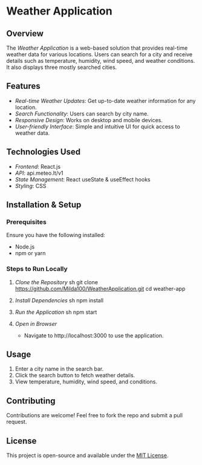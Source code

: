 # Weather Application

## Overview

The *Weather Application* is a web-based solution that provides real-time weather data for various locations. Users can search for a city and receive details such as temperature, humidity, wind speed, and weather conditions. It also displays three mostly searched cities.

## Features

- *Real-time Weather Updates*: Get up-to-date weather information for any location.
- *Search Functionality*: Users can search by city name.
- *Responsive Design*: Works on desktop and mobile devices.
- *User-friendly Interface*: Simple and intuitive UI for quick access to weather data.

## Technologies Used

- *Frontend*: React.js
- *API*: api.meteo.lt/v1
- *State Management*: React useState & useEffect hooks
- *Styling*: CSS

## Installation & Setup

### Prerequisites

Ensure you have the following installed:

- Node.js
- npm or yarn

### Steps to Run Locally

1. *Clone the Repository*
   sh
   git clone https://github.com/Milda100/WeatherApplication.git
   cd weather-app
   
2. *Install Dependencies*
   sh
   npm install
   
3. *Run the Application*
   sh
   npm start
   
4. *Open in Browser*
   - Navigate to http://localhost:3000 to use the application.

## Usage

1. Enter a city name in the search bar.
2. Click the search button to fetch weather details.
3. View temperature, humidity, wind speed, and conditions.

## Contributing

Contributions are welcome! Feel free to fork the repo and submit a pull request.

## License

This project is open-source and available under the [MIT License](LICENSE).
